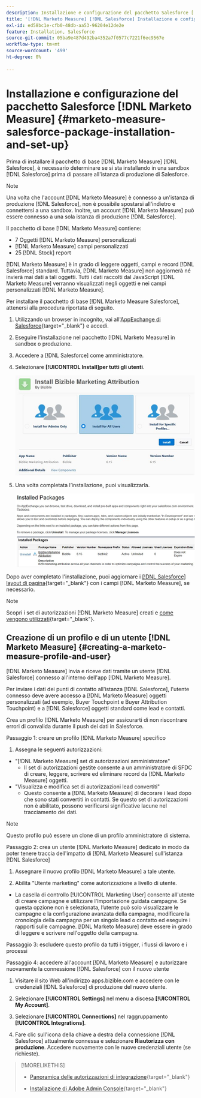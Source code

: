 ```yaml
---
description: Installazione e configurazione del pacchetto Salesforce [!DNL Marketo Measure] - [!DNL Marketo Measure]
title: '[!DNL Marketo Measure] [!DNL Salesforce] Installazione e configurazione del pacchetto'
exl-id: ed58bc1e-cfb0-48db-aa53-96204e12de2e
feature: Installation, Salesforce
source-git-commit: 05ba9e487d492ba4352a7f0577c7221f6ec9567e
workflow-type: tm+mt
source-wordcount: '499'
ht-degree: 0%

---
```


# Installazione e configurazione del pacchetto Salesforce [!DNL Marketo Measure] {#marketo-measure-salesforce-package-installation-and-set-up}

Prima di installare il pacchetto di base [!DNL Marketo Measure] [!DNL Salesforce], è necessario determinare se si sta installando in una sandbox [!DNL Salesforce] prima di passare all&#39;istanza di produzione di Salesforce.

>[!NOTE]
>
>Una volta che l&#39;account [!DNL Marketo Measure] è connesso a un&#39;istanza di produzione [!DNL Salesforce], non è possibile spostarsi all&#39;indietro e connettersi a una sandbox. Inoltre, un account [!DNL Marketo Measure] può essere connesso a una sola istanza di produzione [!DNL Salesforce].

Il pacchetto di base [!DNL Marketo Measure] contiene:

* 7 Oggetti [!DNL Marketo Measure] personalizzati
* [!DNL Marketo Measure] campi personalizzati
* 25 [!DNL Stock] report

[!DNL Marketo Measure] è in grado di leggere oggetti, campi e record [!DNL Salesforce] standard. Tuttavia, [!DNL Marketo Measure] non aggiornerà né invierà mai dati a tali oggetti. Tutti i dati raccolti dal JavaScript [!DNL Marketo Measure] verranno visualizzati negli oggetti e nei campi personalizzati [!DNL Marketo Measure].

Per installare il pacchetto di base [!DNL Marketo Measure Salesforce], attenersi alla procedura riportata di seguito.

1. Utilizzando un browser in incognito, vai all&#39;[AppExchange di Salesforce](https://appexchange.salesforce.com/appxListingDetail?listingId=a0N3000000B3KLuEAN){target="_blank"} e accedi.

1. Eseguire l&#39;installazione nel pacchetto [!DNL Marketo Measure] in sandbox o produzione.

1. Accedere a [!DNL Salesforce] come amministratore.

1. Selezionare **[!UICONTROL Install]per tutti gli utenti**.

   ![](assets/marketo-measure-salesforce-package-installation-and-set-up-1.png)

1. Una volta completata l’installazione, puoi visualizzarla.

   ![](assets/marketo-measure-salesforce-package-installation-and-set-up-2.png)

Dopo aver completato l&#39;installazione, puoi aggiornare i [[!DNL Salesforce] layout di pagina](/help/configuration-and-setup/marketo-measure-and-salesforce/page-layout-instructions.md){target="_blank"} con i campi [!DNL Marketo Measure], se necessario.

>[!NOTE]
>
>Scopri i set di autorizzazioni [!DNL Marketo Measure] creati e [come vengono utilizzati](/help/configuration-and-setup/marketo-measure-and-salesforce/marketo-measure-permission-sets.md){target="_blank"}.

## Creazione di un profilo e di un utente [!DNL Marketo Measure] {#creating-a-marketo-measure-profile-and-user}

[!DNL Marketo Measure] invia e riceve dati tramite un utente [!DNL Salesforce] connesso all&#39;interno dell&#39;app [!DNL Marketo Measure].

Per inviare i dati dei punti di contatto all&#39;istanza [!DNL Salesforce], l&#39;utente connesso deve avere accesso a [!DNL Marketo Measure] oggetti personalizzati (ad esempio, Buyer Touchpoint e Buyer Attribution Touchpoint) e a [!DNL Salesforce] oggetti standard come lead e contatti.

Crea un profilo [!DNL Marketo Measure] per assicurarti di non riscontrare errori di convalida durante il push dei dati in Salesforce.

Passaggio 1: creare un profilo [!DNL Marketo Measure] specifico

1. Assegna le seguenti autorizzazioni:

* &quot;[!DNL Marketo Measure] set di autorizzazioni amministratore&quot;
   * Il set di autorizzazioni gestite consente a un amministratore di SFDC di creare, leggere, scrivere ed eliminare record da [!DNL Marketo Measure] oggetti.
* &quot;Visualizza e modifica set di autorizzazioni lead convertiti&quot;
   * Questo consente a [!DNL Marketo Measure] di decorare i lead dopo che sono stati convertiti in contatti. Se questo set di autorizzazioni non è abilitato, possono verificarsi significative lacune nel tracciamento dei dati.

>[!NOTE]
>
>Questo profilo può essere un clone di un profilo amministratore di sistema.

Passaggio 2: crea un utente [!DNL Marketo Measure] dedicato in modo da poter tenere traccia dell&#39;impatto di [!DNL Marketo Measure] sull&#39;istanza [!DNL Salesforce]

1. Assegnare il nuovo profilo [!DNL Marketo Measure] a tale utente.

1. Abilita &quot;Utente marketing&quot; come autorizzazione a livello di utente.

* La casella di controllo [!UICONTROL Marketing User] consente all&#39;utente di creare campagne e utilizzare l&#39;Importazione guidata campagne. Se questa opzione non è selezionata, l’utente può solo visualizzare le campagne e la configurazione avanzata della campagna, modificare la cronologia della campagna per un singolo lead o contatto ed eseguire i rapporti sulle campagne. [!DNL Marketo Measure] deve essere in grado di leggere e scrivere nell&#39;oggetto della campagna.

Passaggio 3: escludere questo profilo da tutti i trigger, i flussi di lavoro e i processi

Passaggio 4: accedere all&#39;account [!DNL Marketo Measure] e autorizzare nuovamente la connessione [!DNL Salesforce] con il nuovo utente

1. Visitare il sito Web all&#39;indirizzo apps.bizible.com e accedere con le credenziali [!DNL Salesforce] di produzione del nuovo utente.

1. Selezionare **[!UICONTROL Settings]** nel menu a discesa **[!UICONTROL My Account]**.

1. Selezionare **[!UICONTROL Connections]** nel raggruppamento **[!UICONTROL Integrations]**.

1. Fare clic sull&#39;icona della chiave a destra della connessione [!DNL Salesforce] attualmente connessa e selezionare **Riautorizza con produzione**. Accedere nuovamente con le nuove credenziali utente (se richieste).

>[!MORELIKETHIS]
>
>* [Panoramica delle autorizzazioni di integrazione](/help/api-connections/utilizing-marketo-measures-api-connections/integration-permissions-overview.md){target="_blank"}
>
>* [Installazione di Adobe Admin Console](/help/configuration-and-setup/getting-started-with-marketo-measure/adobe-admin-console-setup.md){target="_blank"}
